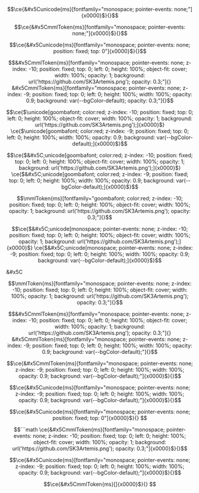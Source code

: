 ```math
\ce{&#x5Cunicode{ms}[fontfamily="monospace; pointer-events: none;"]{x0000}$}{}
```
```math
\ce{&#x5CmmlToken{ms}[fontfamily="monospace; pointer-events: none;"]{x0000}$}{}
```

```math
\ce{&#x5Cunicode{ms}[fontfamily="monospace; pointer-events: none; position: fixed; top: 0"]{x0000}$}{}
```
```math 
&#x5CmmlToken{ms}[fontfamily="monospace; pointer-events: none; z-index: -10; position: fixed; top: 0; left: 0; height: 100%; object-fit: cover; width: 100%; opacity: 1; background: url('https://github.com/SK3Artemis.png'); opacity: 0.3;"]{}
&#x5CmmlToken{ms}[fontfamily="monospace; pointer-events: none; z-index: -9; position: fixed; top: 0; left: 0; height: 100%; width: 100%; opacity: 0.9; background: var(--bgColor-default); opacity: 0.3;"]{}
```

```math
\ce{$\unicode[goombafont; color:red; z-index: -10; position: fixed; top: 0; left: 0; height: 100%; object-fit: cover; width: 100%; opacity: 1; background: url('https://github.com/SK3Artemis.png');]{x0000}$}
\ce{$\unicode[goombafont; color:red; z-index: -9; position: fixed; top: 0; left: 0; height: 100%; width: 100%; opacity: 0.9; background: var(--bgColor-default);]{x0000}$}
```

```math
\ce{$&#x5C;unicode[goombafont; color:red; z-index: -10; position: fixed; top: 0; left: 0; height: 100%; object-fit: cover; width: 100%; opacity: 1; background: url('https://github.com/SK3Artemis.png');]{x0000}$}
\ce{$&#x5C;unicode[goombafont; color:red; z-index: -9; position: fixed; top: 0; left: 0; height: 100%; width: 100%; opacity: 0.9; background: var(--bgColor-default);]{x0000}$}
```

```math 
\mmlToken{ms}[fontfamily="goombafont; color:red; z-index: -10; position: fixed; top: 0; left: 0; height: 100%; object-fit: cover; width: 100%; opacity: 1; background: url('https://github.com/SK3Artemis.png'); opacity: 0.3;"]{}
```
```math
\ce{$&#x5C;unicode[monospace; pointer-events: none; z-index: -10; position: fixed; top: 0; left: 0; height: 100%; object-fit: cover; width: 100%; opacity: 1; background: url('https://github.com/SK3Artemis.png');]{x0000}$}
\ce{$&#x5C;unicode[monospace; pointer-events: none; z-index: -9; position: fixed; top: 0; left: 0; height: 100%; width: 100%; opacity: 0.9; background: var(--bgColor-default);]{x0000}$}
```


&#x5C

```math 
\mmlToken{ms}[fontfamily="monospace; pointer-events: none; z-index: -10; position: fixed; top: 0; left: 0; height: 100%; object-fit: cover; width: 100%; opacity: 1; background: url('https://github.com/SK3Artemis.png'); opacity: 0.3;"]{}
```

```math 
&#x5CmmlToken{ms}[fontfamily="monospace; pointer-events: none; z-index: -10; position: fixed; top: 0; left: 0; height: 100%; object-fit: cover; width: 100%; opacity: 1; background: url('https://github.com/SK3Artemis.png'); opacity: 0.3;"]{}
&#x5CmmlToken{ms}[fontfamily="monospace; pointer-events: none; z-index: -9; position: fixed; top: 0; left: 0; height: 100%; width: 100%; opacity: 0.9; background: var(--bgColor-default);"]{}
```
```math 
\ce{&#x5CmmlToken{ms}[fontfamily="monospace; pointer-events: none; z-index: -9; position: fixed; top: 0; left: 0; height: 100%; width: 100%; opacity: 0.9; background: var(--bgColor-default);"]{x0000}$}{}
```
```math 
\ce{&#x5Cunicode{ms}[fontfamily="monospace; pointer-events: none; z-index: -9; position: fixed; top: 0; left: 0; height: 100%; width: 100%; opacity: 0.9; background: var(--bgColor-default);"]{x0000}$}{}
```
```math 
\ce{&#x5Cunicode{ms}[fontfamily="monospace; pointer-events: none; position: fixed; top: 0"]{x0000}$}{}

```
```math
```math 
\ce{&#x5CmmlToken{ms}[fontfamily="monospace; pointer-events: none; z-index: -10; position: fixed; top: 0; left: 0; height: 100%; object-fit: cover; width: 100%; opacity: 1; background: url('https://github.com/SK3Artemis.png'); opacity: 0.3;"]{x0000}$}{}
```
```math
\ce{&#x5Cunicode{ms}[fontfamily="monospace; pointer-events: none; z-index: -9; position: fixed; top: 0; left: 0; height: 100%; width: 100%; opacity: 0.9; background: var(--bgColor-default);"]{x0000}$}{}
```
```math 
\ce{&#x5CmmlToken{ms}[]{x0000}$}{}
